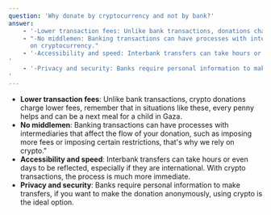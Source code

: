 ```yaml
---
question: 'Why donate by cryptocurrency and not by bank?'
answer:
    - '-Lower transaction fees: Unlike bank transactions, donations charge lower fees, remember that in situations like these, every krone helps and can provide the next meal for a child in Gaza.'
    - "-No middlemen: Banking transactions can have processes with intermediaries that affect the flow of your donation, such as imposing more fees or imposing certain restrictions, that's why we rely
      on cryptocurrency."
    - '-Accessibility and speed: Interbank transfers can take hours or even days to be reflected, especially if they are international. With cryptocurrency transactions, the process is much more immediate.
'
    - '-Privacy and security: Banks require personal information to make transfers, if you want to make the donation anonymously, using cryptocurrency is the ideal option.
'
---
```


-   **Lower transaction fees**: Unlike bank transactions, crypto donations charge lower fees, remember that in situations like these, every penny helps and can be a next meal for a child in Gaza.
-   **No middlemen**: Banking transactions can have processes with intermediaries that affect the flow of your donation, such as imposing more fees or imposing certain restrictions, that's why we rely
    on crypto."
-   **Accessibility and speed**: Interbank transfers can take hours or even days to be reflected, especially if they are international. With crypto transactions, the process is much more immediate.
-   **Privacy and security**: Banks require personal information to make transfers, if you want to make the donation anonymously, using crypto is the ideal option.
